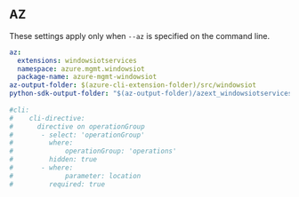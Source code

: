 ## AZ

These settings apply only when `--az` is specified on the command line.

``` yaml $(az)
az:
  extensions: windowsiotservices
  namespace: azure.mgmt.windowsiot
  package-name: azure-mgmt-windowsiot
az-output-folder: $(azure-cli-extension-folder)/src/windowsiot
python-sdk-output-folder: "$(az-output-folder)/azext_windowsiotservices/vendored_sdks/windowsiot"
  
#cli:
#    cli-directive:
#      directive on operationGroup
#       - select: 'operationGroup'
#         where:
#             operationGroup: 'operations'
#         hidden: true
#       - where:
#             parameter: location
#         required: true

```
